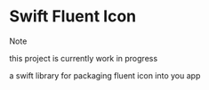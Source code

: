 # Swift Fluent Icon

> [!NOTE]  
> this project is currently work in progress

a swift library for packaging fluent icon into you app
